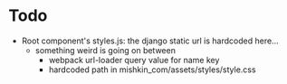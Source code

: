 # Todo

- Root component's styles.js: the django static url is hardcoded here...
    - something weird is going on between
        - webpack url-loader query value for name key
        - hardcoded path in mishkin_com/assets/styles/style.css
